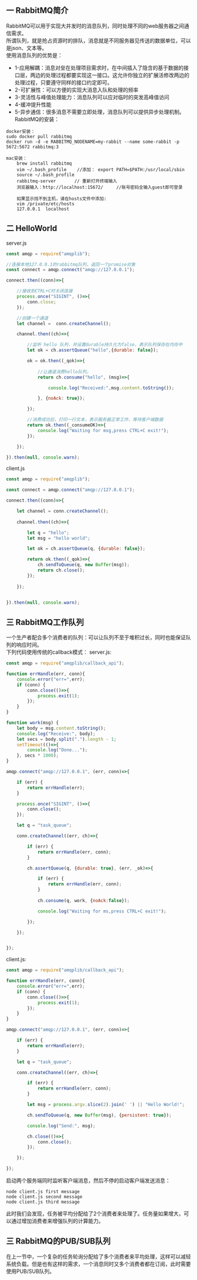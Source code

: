 ## 一 RabbitMQ简介
RabbitMQ可以用于实现大并发时的消息队列，同时处理不同的web服务器之间通信需求。  
所谓队列，就是抢占资源时的排队，消息就是不同服务器见传送的数据单位，可以是json、文本等。  
使用消息队列的优势是：
- 1-应用解耦：消息对垒在处理项目需求时，在中间插入了隐含的基于数据的接口层，两边的处理过程都要实现这一接口。这允许你独立的扩展活修改两边的处理过程，只要遵守同样的接口约定即可。
- 2-可扩展性：可以方便的实现大消息入队和处理的频率
- 3-灵活性与峰值处理能力：消息队列可以应对临时的突发高峰值访问
- 4-缓冲提升性能
- 5-异步通信：很多消息不需要立即处理，消息队列可以提供异步处理机制。
RabbitMQ的安装：
```
docker安装：
sudo docker pull rabbitmq
docker run -d -e RABBITMQ_NODENAME=my-rabbit --name some-rabbit -p 5672:5672 rabbitmq:3

mac安装：
    brew install rabbitmq
    vim ~/.bash_profile    //添加： export PATH=$PATH:/usr/local/sbin
    source ~/.bash_profile
    rabbitmq-server       // 重新打开终端输入
    浏览器输入：http://localhost:15672/     //账号密码全输入guest即可登录

    如果显示找不到主机，请在hosts文件中添加:
    vim /private/etc/hosts
    127.0.0.1  localhost

```
## 二 HelloWorld
server.js
```js
const amqp = require("amqplib");

//连接本地127.0.0.1的rabbitmq队列，返回一个promise对象
const connect = amqp.connect("amqp://127.0.0.1");

connect.then((conn)=>{

    //接收到CTRL+C时关闭连接
    process.once("SIGINT", ()=>{
        conn.close;
    });

    //创建一个通道
    let channel =  conn.createChannel();

    channel.then((ch)=>{

        //监听 hello 队列，并设置durable持久化为false，表示队列保存在内存中
        let ok = ch.assertQueue("hello",{durable: false});

        ok = ok.then((_qok)=>{
            
            //让通道消费hello队列，
            return ch.consume("hello", (msg)=>{

                console.log("Received:",msg.content.toString());

            }, {noAck: true});

        });

        //消费成功后，打印一行文本，表示服务器正常工作，等待客户端数据
        return ok.then((_consumeOK)=>{
            console.log("Waiting for msg,press CTRL+C exit!");
        });

    });

}).then(null, console.warn);
```
client.js
```js
const amqp = require("amqplib");

const connect = amqp.connect("amqp://127.0.0.1");

connect.then((conn)=>{

    let channel = conn.createChannel();
        
    channel.then((ch)=>{

        let q = "hello";
        let msg = "hello world";

        let ok = ch.assertQueue(q, {durable: false});

        return ok.then((_qok)=>{
            ch.sendToQueue(q, new Buffer(msg));
            return ch.close();
        });
    
    });


}).then(null, console.warn);
```
## 三 RabbitMQ工作队列
一个生产者配合多个消费者的队列：可以让队列不至于堆积过长，同时也能保证队列的响应时间。  
下列代码使用传统的callback模式：
server.js:
```js
const amqp = require("amqplib/callback_api");

function errHandle(err, conn){
    console.error("err=",err);
    if (conn) {
        conn.close(()=>{
            process.exit(1);
        });
    }
}

function work(msg) {
    let body = msg.content.toString();
    console.log("Receive:", body);
    let secs = body.split(".").length - 1;
    setTimeout(()=>{
        console.log("Done...");
    }, secs * 1000);
}

amqp.connect("amqp://127.0.0.1", (err, conn)=>{

    if (err) {
        return errHandle(err);
    }

    process.once("SIGINT", ()=>{
        conn.close();
    });

    let q = "task_queue";

    conn.createChannel((err, ch)=>{

        if (err) {
            return errHandle(err, conn);
        }

        ch.assertQueue(q, {durable: true}, (err, _ok)=>{

            if (err) {
                return errHandle(err, conn);
            }
            
            ch.consume(q, work, {noAck:false});

            console.log("Waiting for ms,press CTRL+C exit!");

        });

    });


});
```
client.js:
```js
const amqp = require("amqplib/callback_api");

function errHandle(err, conn){
    console.error("err=",err);
    if (conn) {
        conn.close(()=>{
            process.exit(1);
        });
    }
}

amqp.connect("amqp://127.0.0.1", (err, conn)=>{

    if (err) {
        return errHandle(err);
    }

    let q = "task_queue";

    conn.createChannel((err, ch)=>{

        if (err) {
            return errHandle(err, conn);
        }

        let msg = process.argv.slice(2).join(' ') || "Hello World!";

        ch.sendToQueue(q, new Buffer(msg), {persistent: true});

        console.log("Send:", msg);

        ch.close(()=>{
            conn.close();
        });

    });

});
```
启动两个服务端同时监听客户端消息，然后不停的启动客户端发送消息：
```
node client.js first message
node client.js second message
node client.js third message
```
此时我们会发现，任务被平均分配给了2个消费者来处理了。任务量如果增大，可以通过增加消费者来增强队列的计算能力。
## 三 RabbitMQ的PUB/SUB队列
在上一节中，一个复杂的任务轮询分配给了多个消费者来平均处理，这样可以减轻系统负载。但是也有这样的需求，一个消息同时又多个消费者都在订阅，此时需要使用PUB/SUB队列。  
